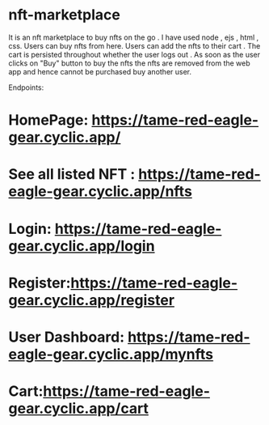 # nft-marketplace
It is an nft marketplace to buy nfts on the go . I have used node , ejs , html , css.
Users can buy nfts from here.
Users can add the nfts to their cart . The cart is persisted throughout whether the user logs out .
As soon as the user clicks on "Buy" button to buy the nfts the nfts are removed from the web app and hence cannot be purchased 
buy another user.

Endpoints:
# HomePage: https://tame-red-eagle-gear.cyclic.app/
# See all listed NFT : https://tame-red-eagle-gear.cyclic.app/nfts
# Login: https://tame-red-eagle-gear.cyclic.app/login
# Register:https://tame-red-eagle-gear.cyclic.app/register
# User Dashboard: https://tame-red-eagle-gear.cyclic.app/mynfts
# Cart:https://tame-red-eagle-gear.cyclic.app/cart
